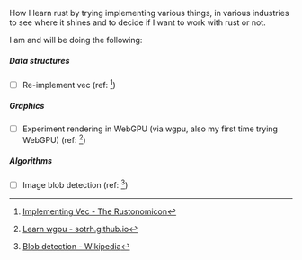 How I learn rust by trying implementing various things, in various industries to see where it shines and to decide if I want to work with rust or not.

I am and will be doing the following:

##### Data structures
- [ ] Re-implement vec (ref: [^1])

##### Graphics
- [ ] Experiment rendering in WebGPU (via wgpu, also my first time trying WebGPU) (ref: [^2])

##### Algorithms
- [ ] Image blob detection (ref: [^3])


[^1]: [Implementing Vec - The Rustonomicon](https://doc.rust-lang.org/nomicon/vec/vec.html)
[^2]: [Learn wgpu - sotrh.github.io](https://sotrh.github.io/learn-wgpu)
[^3]: [Blob detection - Wikipedia](https://en.wikipedia.org/wiki/Blob_detection)
